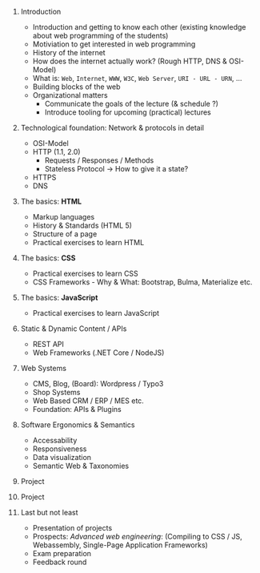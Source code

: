 01. Introduction
    - Introduction and getting to know each other (existing knowledge about web programming of the students)
    - Motiviation to get interested in web programming
    - History of the internet
    - How does the internet actually work? (Rough HTTP, DNS & OSI-Model)
    - What is: `Web`, `Internet`, `WWW`, `W3C`, `Web Server`, `URI - URL - URN`, ...
    - Building blocks of the web
    - Organizational matters
        - Communicate the goals of the lecture (& schedule ?)
        - Introduce tooling for upcoming (practical) lectures

02. Technological foundation: Network & protocols in detail
    - OSI-Model
    - HTTP (1.1, 2.0)
        - Requests / Responses / Methods
        - Stateless Protocol -> How to give it a state?
    - HTTPS
    - DNS

03. The basics: **HTML**
    - Markup languages
    - History & Standards (HTML 5)
    - Structure of a page
    - Practical exercises to learn HTML

04. The basics: **CSS**
    - Practical exercises to learn CSS
    - CSS Frameworks - Why & What: Bootstrap, Bulma, Materialize etc.

05. The basics: **JavaScript**
    - Practical exercises to learn JavaScript

06. Static & Dynamic Content / APIs
    - REST API
    - Web Frameworks (.NET Core / NodeJS)

07. Web Systems
    - CMS, Blog, (Board): Wordpress / Typo3
    - Shop Systems
    - Web Based CRM / ERP / MES etc.
    - Foundation: APIs & Plugins

08. Software Ergonomics & Semantics
    - Accessability
    - Responsiveness
    - Data visualization
    - Semantic Web & Taxonomies

09. Project

10. Project

11. Last but not least
    - Presentation of projects
    - Prospects: _Advanced web engineering_: (Compiling to CSS / JS, Webassembly, Single-Page Application Frameworks)
    - Exam preparation
    - Feedback round
